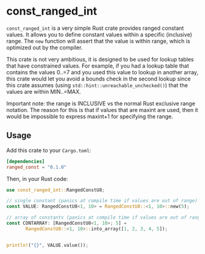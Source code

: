 # const_ranged_int

`const_ranged_int` is a very simple Rust crate provides ranged constant values. It allows you to define constant values within a specific (inclusive) range.
The ```new``` function will assert that the value is within range, which is optimized out by the compiler.

This crate is not very ambitious, it is designed to be used for lookup tables that have constrained values. For example, if you had a lookup table that 
contains the values 0..=7 and you used this value to lookup in another array, this crate would let you avoid a bounds check in the second lookup since
this crate assumes (using ```std::hint::unreachable_unchecked()```) that the values are within MIN..=MAX.

Important note: the range is INCLUSIVE vs the normal Rust exclusive range notation. The reason for this is that if values that are maxint are used, then it
would be impossible to express maxint+1 for specifying the range.

## Usage

Add this crate to your `Cargo.toml`:

```toml
[dependencies]
ranged_const = "0.1.0"
```

Then, in your Rust code:

```rust
use const_ranged_int::RangedConstU8;

// single constant (panics at compile time if values are out of range)
const VALUE: RangedConstU8<1, 10> = RangedConstU8::<1, 10>::new(5);

// array of constants (panics at compile time if values are out of range)
const CONTARRAY: [RangedConstU8<1, 10>; 5] =
       RangedConstU8::<1, 10>::into_array([1, 2, 3, 4, 5]);


println!("{}", VALUE.value());

```